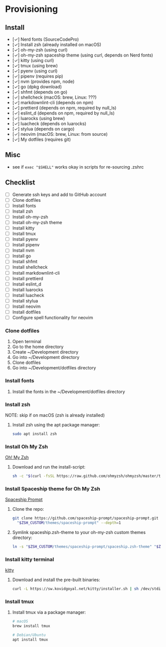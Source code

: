 # Provisioning

## Install

- [✓] Nerd fonts (SourceCodePro)
- [✓] Install zsh (already installed on macOS)
- [✓] oh-my-zsh (using curl)
- [✓] oh-my-zsh spaceship theme (using curl, depends on Nerd fonts)
- [✓] kitty (using curl)
- [✓] tmux (using brew)
- [✓] pyenv (using curl)
- [✓] pipenv (requires pip)
- [✓] nvm (provides npm, node)
- [✓] go (dpkg download)
- [✓] shfmt (depends on go)
- [✓] shellcheck (macOS: brew, Linux: ???)
- [✓] markdownlint-cli (depends on npm)
- [✓] prettierd (depends on npm, required by null_ls)
- [✓] eslint_d (depends on npm, required by null_ls)
- [✓] luarocks (using brew)
- [✓] luacheck (depends on luarocks)
- [✓] stylua (depends on cargo)
- [✓] neovim (macOS: brew, Linux: from source)
- [✓] My dotfiles (requires git)

## Misc

- see if `exec "$SHELL"` works okay in scripts for re-sourcing .zshrc

## Checklist

- [ ] Generate ssh keys and add to GitHub account
- [ ] Clone dotfiles
- [ ] Install fonts
- [ ] Install zsh
- [ ] Install oh-my-zsh
- [ ] Install oh-my-zsh theme
- [ ] Install kitty
- [ ] Install tmux
- [ ] Install pyenv
- [ ] Install pipenv
- [ ] Install nvm
- [ ] Install go
- [ ] Install shfmt
- [ ] Install shellcheck
- [ ] Install markdownlint-cli
- [ ] Install prettierd
- [ ] Install eslint_d
- [ ] Install luarocks
- [ ] Install luacheck
- [ ] Install stylua
- [ ] Install neovim
- [ ] Install dotfiles
- [ ] Configure spell functionality for neovim

### Clone dotfiles

1. Open terminal
2. Go to the home directory
3. Create ~/Development directory
4. Go into ~/Development directory
5. Clone dotfiles
6. Go into ~/Development/dotfiles directory

### Install fonts

1. Install the fonts in the ~/Development/dotfiles directory

### Install zsh

NOTE: skip if on macOS (zsh is already installed)

1. Install zsh using the apt package manager:

   ```bash
   sudo apt install zsh
   ```

### Install Oh My Zsh

[Oh! My Zsh](https://ohmyz.sh/#install)

1. Download and run the install-script:

   ```bash
   sh -c "$(curl -fsSL https://raw.github.com/ohmyzsh/ohmyzsh/master/tools/install.sh)"
   ```

### Install Spaceship theme for Oh My Zsh

[Spaceship Prompt](https://github.com/spaceship-prompt/spaceship-prompt/)

1. Clone the repo:

   ```bash
   git clone https://github.com/spaceship-prompt/spaceship-prompt.git \
     "$ZSH_CUSTOM/themes/spaceship-prompt" --depth=1
   ```

2. Symlink spaceship.zsh-theme to your oh-my-zsh custom themes directory:

   ```bash
   ln -s "$ZSH_CUSTOM/themes/spaceship-prompt/spaceship.zsh-theme" "$ZSH_CUSTOM/themes/spaceship.zsh-theme"
   ```

### Install kitty terminal

[kitty](https://sw.kovidgoyal.net/kitty/)

1. Download and install the pre-built binaries:

   ```bash
   curl -L https://sw.kovidgoyal.net/kitty/installer.sh | sh /dev/stdin
   ```

### Install tmux

1. Install tmux via a package manager:

   ```bash
   # macOS
   brew install tmux

   # Debian/Ubuntu
   apt install tmux
   ```
